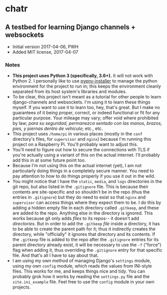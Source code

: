 # chatr

## A testbed for learning Django channels + websockets

* Initial version 2017-04-06, PWH
* Added MIT license, 2017-04-07

### Notes

* **This project uses Python 3 (specifically, 3.6+).** It will not
work with Python 2. I personally like to use
[pyenv-installer](https://github.com/pyenv/pyenv-installer) to manage
the python environment for the project to run in; this keeps the
environment cleanly separated from its host system's libraries
and modules.
* To be clear, this project isn't meant as a tutorial for other
people to learn django-channels and websockets.  I'm using it
to learn these things myself.  If you want to use it to learn too,
hey, that's great.  But I make no guarantees of it being proper,
correct, or indeed functional or fit for any particular purpose.
Your mileage may vary; offer void where prohibited by law;
*para su seguridad, permanezca sentado con las manos, brazos, pies,
y piernas dentro de vehiculo*; etc., etc.
* This project uses `/home/pi` in various places (mostly in the `conf`
directory's files, for `supervisor` and `nginx`) because I'm running
this project on a Raspberry Pi.  You'll probably want to adjust this.
* You'll need to figure out how to secure the connections with TLS
if you're actually using a variant of this on the actual internet. I'll
probably add this in at some future point too.
* Because I'm not using this on the actual internet (yet), I am not
particularly doing things in a completely secure manner.  You need to
pay attention to how to do things properly if you use it out in the wild.
* You might notice that I have the `static`, `media`, and `logs`
directories in the git repo, but also listed in the `.gitignore` file.
This is because their contents are site-specific and so shouldn't be
in the repo (thus the entries in `.gitignore`) but they do need to exist
so that `nginx` and `supervisor` can access things where they expect them
to be. I do this by adding a hidden empty file in each directory called
`.gitkeep`, and these are added to the repo.  Anything else in the directory
is ignored.  This works because git only adds *files* to its repos--
it doesn't add *directories*. But in order to add the `.gitkeep` *file*
inside a directory, it has to be able to create the parent path for it;
thus it indirectly creates the directory, while "officially" it ignores
that directory and its contents.  If the `.gitkeep` file is added to
the repo after the `.gitignore` entries for its parent directory already
exist, it will be necessary to use the `-f` ("force") flag when adding
it, thus overriding the `.gitignore` entry for that specific file. And
that's all I have to say about that.
* I am using my own method of managing Django's `settings` module, using
my own `config` module, which reads the values from INI-style files.  This
works for me, and keeps things nice and tidy.  You can probably grok how
it works by reading the `settings.py` file and the `site.ini_example` file.
Feel free to use the `config` module in your own projects.

